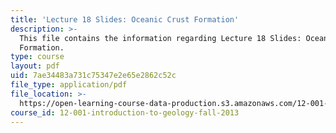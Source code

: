 ```yaml
---
title: 'Lecture 18 Slides: Oceanic Crust Formation'
description: >-
  This file contains the information regarding Lecture 18 Slides: Oceanic Crust
  Formation.
type: course
layout: pdf
uid: 7ae34483a731c75347e2e65e2862c52c
file_type: application/pdf
file_location: >-
  https://open-learning-course-data-production.s3.amazonaws.com/12-001-introduction-to-geology-fall-2013/7ae34483a731c75347e2e65e2862c52c_MIT12_001F13_Lec18Slides.pdf
course_id: 12-001-introduction-to-geology-fall-2013
---
```


